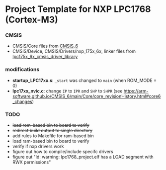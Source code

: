 # Project Template for NXP LPC1768 (Cortex-M3)

### CMSIS
- CMSIS/Core files from [CMSIS_6](https://github.com/ARM-software/CMSIS_6)
- CMSIS/Device, CMSIS/Drivers/nxp_175x_6x, linker files from [lpc175x_6x_cmsis_driver_library](https://community.nxp.com/t5/LPC-Microcontrollers/Where-can-I-download-the-lpc1768-cmsis-driver-library/m-p/733006/highlight/true#M29617)

### modifications
- **startup_LPC17xx.s**: `_start` was changed to `main` (when ROM_MODE = 0)
- **lpc17xx_nvic.c**: change `IP` to `IPR` and `SHP` to `SHPR` (see https://arm-software.github.io/CMSIS_6/main/Core/core_revisionHistory.html#core6_changes)

### TODO
- ~~load rom-based bin to board to verify~~
- ~~redirect build output to single directory~~
- add rules to Makefile for ram-based bin
- load ram-based bin to board to verify
- verify if nxp drivers work
- figure out how to compile/include specifc drivers
- figure out "ld: warning: lpc1768_project.elf has a LOAD segment with RWX permissions"